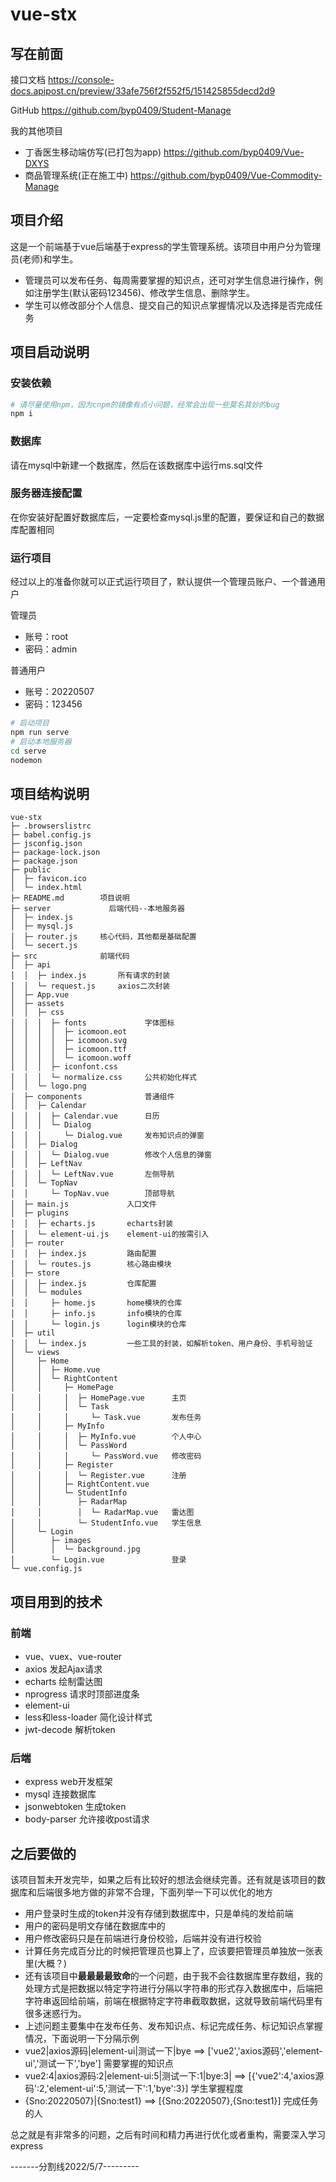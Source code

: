 # vue-stx

## 写在前面
接口文档   https://console-docs.apipost.cn/preview/33afe756f2f552f5/151425855decd2d9

GitHub    https://github.com/byp0409/Student-Manage

我的其他项目
- 丁香医生移动端仿写(已打包为app)    https://github.com/byp0409/Vue-DXYS
- 商品管理系统(正在施工中)       https://github.com/byp0409/Vue-Commodity-Manage

## 项目介绍
这是一个前端基于vue后端基于express的学生管理系统。该项目中用户分为管理员(老师)和学生。
- 管理员可以发布任务、每周需要掌握的知识点，还可对学生信息进行操作，例如注册学生(默认密码123456)、修改学生信息、删除学生。
- 学生可以修改部分个人信息、提交自己的知识点掌握情况以及选择是否完成任务

## 项目启动说明

### 安装依赖

```bash
# 请尽量使用npm，因为cnpm的镜像有点小问题，经常会出现一些莫名其妙的bug
npm i
```

### 数据库
请在mysql中新建一个数据库，然后在该数据库中运行ms.sql文件

### 服务器连接配置
在你安装好配置好数据库后，一定要检查mysql.js里的配置，要保证和自己的数据库配置相同

### 运行项目
经过以上的准备你就可以正式运行项目了，默认提供一个管理员账户、一个普通用户

管理员
- 账号：root
- 密码：admin

普通用户
- 账号：20220507
- 密码：123456

```bash
# 启动项目
npm run serve
# 启动本地服务器
cd serve
nodemon
```

## 项目结构说明
```
vue-stx
├─ .browserslistrc
├─ babel.config.js
├─ jsconfig.json
├─ package-lock.json
├─ package.json
├─ public
│  ├─ favicon.ico
│  └─ index.html
├─ README.md        项目说明
├─ server             后端代码--本地服务器
│  ├─ index.js
│  ├─ mysql.js
│  ├─ router.js     核心代码，其他都是基础配置
│  └─ secert.js
├─ src              前端代码
│  ├─ api             
│  │  ├─ index.js       所有请求的封装
│  │  └─ request.js     axios二次封装
│  ├─ App.vue
│  ├─ assets
│  │  ├─ css
│  │  │  ├─ fonts             字体图标
│  │  │  │  ├─ icomoon.eot
│  │  │  │  ├─ icomoon.svg
│  │  │  │  ├─ icomoon.ttf
│  │  │  │  └─ icomoon.woff
│  │  │  ├─ iconfont.css
│  │  │  └─ normalize.css     公共初始化样式
│  │  └─ logo.png
│  ├─ components              普通组件
│  │  ├─ Calendar
│  │  │  ├─ Calendar.vue      日历
│  │  │  └─ Dialog 
│  │  │     └─ Dialog.vue     发布知识点的弹窗
│  │  ├─ Dialog
│  │  │  └─ Dialog.vue        修改个人信息的弹窗
│  │  ├─ LeftNav
│  │  │  └─ LeftNav.vue       左侧导航
│  │  └─ TopNav
│  │     └─ TopNav.vue        顶部导航
│  ├─ main.js             入口文件
│  ├─ plugins             
│  │  ├─ echarts.js       echarts封装
│  │  └─ element-ui.js    element-ui的按需引入
│  ├─ router
│  │  ├─ index.js         路由配置
│  │  └─ routes.js        核心路由模块
│  ├─ store
│  │  ├─ index.js         仓库配置
│  │  └─ modules
│  │     ├─ home.js       home模块的仓库
│  │     ├─ info.js       info模块的仓库
│  │     └─ login.js      login模块的仓库
│  ├─ util
│  │  └─ index.js         一些工具的封装，如解析token、用户身份、手机号验证
│  └─ views
│     ├─ Home
│     │  ├─ Home.vue
│     │  └─ RightContent
│     │     ├─ HomePage
│     │     │  ├─ HomePage.vue      主页
│     │     │  └─ Task
│     │     │     └─ Task.vue       发布任务
│     │     ├─ MyInfo
│     │     │  ├─ MyInfo.vue        个人中心
│     │     │  └─ PassWord
│     │     │     └─ PassWord.vue   修改密码
│     │     ├─ Register
│     │     │  └─ Register.vue      注册
│     │     ├─ RightContent.vue
│     │     └─ StudentInfo
│     │        ├─ RadarMap
│     │        │  └─ RadarMap.vue   雷达图
│     │        └─ StudentInfo.vue   学生信息
│     └─ Login
│        ├─ images
│        │  └─ background.jpg
│        └─ Login.vue               登录
└─ vue.config.js

```

## 项目用到的技术

### 前端
- vue、vuex、vue-router   
- axios  发起Ajax请求
- echarts  绘制雷达图
- nprogress  请求时顶部进度条
- element-ui  
- less和less-loader  简化设计样式
- jwt-decode  解析token

### 后端
- express  web开发框架
- mysql  连接数据库
- jsonwebtoken  生成token
- body-parser  允许接收post请求

## 之后要做的
该项目暂未开发完毕，如果之后有比较好的想法会继续完善。还有就是该项目的数据库和后端很多地方做的非常不合理，下面列举一下可以优化的地方
- 用户登录时生成的token并没有存储到数据库中，只是单纯的发给前端
- 用户的密码是明文存储在数据库中的
- 用户修改密码只是在前端进行身份校验，后端并没有进行校验
- 计算任务完成百分比的时候把管理员也算上了，应该要把管理员单独放一张表里(大概？)
- 还有该项目中**最最最最致命**的一个问题，由于我不会往数据库里存数组，我的处理方式是把数据以特定字符进行分隔以字符串的形式存入数据库中，后端把字符串返回给前端，前端在根据特定字符串截取数据，这就导致前端代码里有很多迷惑行为。
- 上述问题主要集中在发布任务、发布知识点、标记完成任务、标记知识点掌握情况，下面说明一下分隔示例
- vue2|axios源码|element-ui|测试一下|bye  ==> ['vue2','axios源码','element-ui','测试一下','bye']    需要掌握的知识点
- vue2:4|axios源码:2|element-ui:5|测试一下:1|bye:3|   ==> [{'vue2':4,'axios源码':2,'element-ui':5,'测试一下':1,'bye':3}]    学生掌握程度
- {Sno:20220507}|{Sno:test1}  ==> [{Sno:20220507},{Sno:test1}]    完成任务的人

总之就是有非常多的问题，之后有时间和精力再进行优化或者重构，需要深入学习express

-------分割线2022/5/7---------